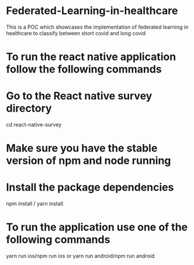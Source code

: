 # Federated-Learning-in-healthcare
This is a POC which showcases the implementation of federated learning in healthcare to classify between short covid and long covid


# To run the react native application follow the following commands
# Go to the React native survey directory

cd react-native-survey

# Make sure you have the stable version of npm and node running
# Install the package dependencies

npm install / yarn install

# To run the application use one of the following commands

yarn run ios/npm run ios or yarn run android/npm run android


